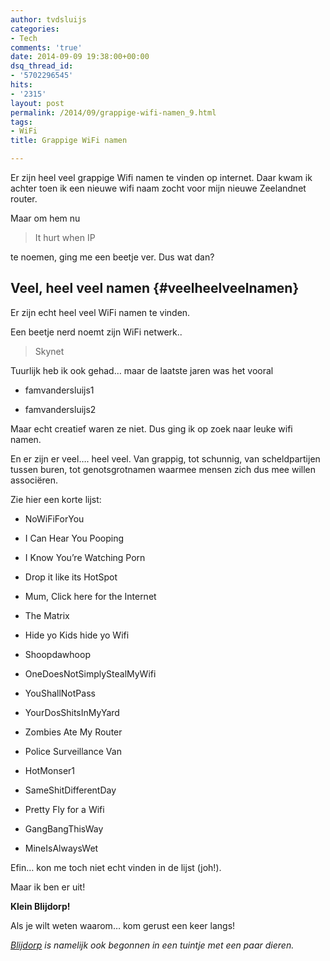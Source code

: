 ```yaml
---
author: tvdsluijs
categories:
- Tech
comments: 'true'
date: 2014-09-09 19:38:00+00:00
dsq_thread_id:
- '5702296545'
hits:
- '2315'
layout: post
permalink: /2014/09/grappige-wifi-namen_9.html
tags:
- WiFi
title: Grappige WiFi namen

---
```

Er zijn heel veel grappige Wifi namen te vinden op internet. Daar kwam ik achter toen ik een nieuwe wifi naam zocht voor mijn nieuwe Zeelandnet router.

Maar om hem nu

> It hurt when IP

te noemen, ging me een beetje ver. Dus wat dan?

## Veel, heel veel namen {#veelheelveelnamen}

Er zijn echt heel veel WiFi namen te vinden.

Een beetje nerd noemt zijn WiFi netwerk..

> Skynet

Tuurlijk heb ik ook gehad&#8230; maar de laatste jaren was het vooral

  * famvandersluijs1

  * famvandersluijs2

Maar echt creatief waren ze niet. Dus ging ik op zoek naar leuke wifi namen.

En er zijn er veel&#8230;. heel veel. Van grappig, tot schunnig, van scheldpartijen tussen buren, tot genotsgrotnamen waarmee mensen zich dus mee willen associëren.

Zie hier een korte lijst:

  * NoWiFiForYou

  * I Can Hear You Pooping

  * I Know You&#8217;re Watching Porn

  * Drop it like its HotSpot

  * Mum, Click here for the Internet

  * The Matrix

  * Hide yo Kids hide yo Wifi

  * Shoopdawhoop

  * OneDoesNotSimplyStealMyWifi

  * YouShallNotPass

  * YourDosShitsInMyYard

  * Zombies Ate My Router

  * Police Surveillance Van

  * HotMonser1

  * SameShitDifferentDay

  * Pretty Fly for a Wifi

  * GangBangThisWay

  * MineIsAlwaysWet

Efin&#8230; kon me toch niet echt vinden in de lijst (joh!).

Maar ik ben er uit!

**Klein Blijdorp!**

Als je wilt weten waarom&#8230; kom gerust een keer langs!

_[Blijdorp](http://www.diergaardeblijdorp.nl/nl/achter%20de%20schermen/organisatie/) is namelijk ook begonnen in een tuintje met een paar dieren._
